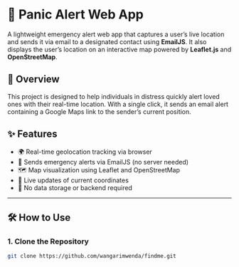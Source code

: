 # 🚨 Panic Alert Web App

A lightweight emergency alert web app that captures a user’s live location and sends it via email to a designated contact using **EmailJS**. It also displays the user’s location on an interactive map powered by **Leaflet.js** and **OpenStreetMap**.

## 🧠 Overview

This project is designed to help individuals in distress quickly alert loved ones with their real-time location. With a single click, it sends an email alert containing a Google Maps link to the sender’s current position.

## ✨ Features

- 🌍 Real-time geolocation tracking via browser
- 📧 Sends emergency alerts via EmailJS (no server needed)
- 🗺️ Map visualization using Leaflet and OpenStreetMap
- 🧭 Live updates of current coordinates
- 🔐 No data storage or backend required

---

## 🛠️ How to Use

### 1. Clone the Repository

```bash
git clone https://github.com/wangarimwenda/findme.git

